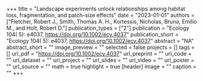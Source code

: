 +++
title = "Landscape experiments unlock relationships among habitat loss, fragmentation, and patch-size effects"
date = "2023-01-01"
authors = ["Fletcher, Robert J., Smith, Thomas A. H., Kortessis, Nicholas, Bruna, Emilio M., and Holt, Robert D."]
publication_types = ["2"]
publication = "Ecology 104( 5): e4037, https://doi.org/10.1002/ecy.4037"
publication_short = "Ecology 104( 5): e4037, https://doi.org/10.1002/ecy.4037"
abstract = "NA"
abstract_short = ""
image_preview = ""
selected = false
projects = []
tags = []
url_pdf = "https://doi.org/10.1002/ecy.4037"
url_preprint = ""
url_code = ""
url_dataset = ""
url_project = ""
url_slides = ""
url_video = ""
url_poster = ""
url_source = ""
math = true
highlight = true
[header]
image = ""
caption = ""
+++
